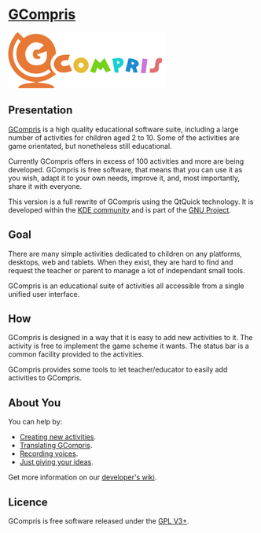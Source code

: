 # [GCompris](https://gcompris.net)

![GCompris logo](src/core/resource/gcompris.png)

## Presentation
[GCompris](https://gcompris.net) is a high quality educational software suite, 
including a large number of activities for children aged 2 to 10. 
Some of the activities are game orientated, but nonetheless still educational.

Currently GCompris offers in excess of 100 activities and more are being
developed. GCompris is free software, that means that you can use it as you
wish, adapt it to your own needs, improve it, and, most importantly, share it
with everyone.

This version is a full rewrite of GCompris using the QtQuick technology. It is
developed within the [KDE community](https://www.kde.org) and is part of the
[GNU Project](https://www.gnu.org/education/edu-software-gcompris.en.html).

## Goal

There are many simple activities dedicated to children on any platforms,
desktops, web and tablets. When they exist, they are hard to find and request
the teacher or parent to manage a lot of independant small tools.

GCompris is an educational suite of activities all accessible from a
single unified user interface.

## How

GCompris is designed in a way that it is easy to add new activities to it. The
activity is free to implement the game scheme it wants. The status bar is a
common facility provided to the activities.

GCompris provides some tools to let teacher/educator to easily add activities
to GCompris.

## About You

You can help by:

* [Creating new activities](https://gcompris.net/wiki/Qt_Quick_development_process).
* [Translating GCompris](https://gcompris.net/wiki/Developer%27s_corner#Translation).
* [Recording voices](https://gcompris.net/wiki/Voice_translation_Qt).
* [Just giving your ideas](https://gcompris.net/wiki/Ideas_for_activities).

Get more information on our [developer's wiki](https://gcompris.net/wiki/Developer%27s_corner).

## Licence

GCompris is free software released under the [GPL V3+](https://www.gnu.org/licenses/gpl-3.0.fr.html).
